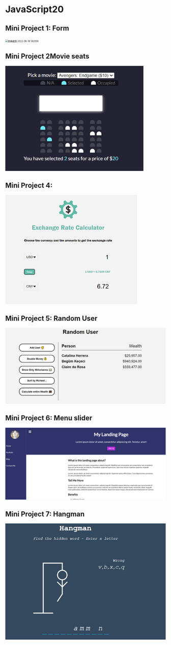 # JavaScript20

## Mini Project 1: Form 

<img src="https://user-images.githubusercontent.com/59989074/174425818-a0a644d0-3ad3-4e09-87c1-0e729b08f13d.png" alt="屏幕截图 2022-06-18 142058" style="zoom:50%;" />



## Mini Project 2Movie seats

<img src="README.assets/image-20220618173055784.png" alt="image-20220618173055784" style="zoom:80%;" />



## Mini Project 4: 

<img src="README.assets/image-20220619095056212.png" alt="image-20220619095056212" style="zoom:50%;" />



## Mini Project 5: Random User



<img src="README.assets/image-20220619144508420.png" alt="image-20220619144508420"  />





## Mini Project 6: Menu slider



![image-20220619200823721](README.assets/image-20220619200823721.png)



## Mini Project 7: Hangman



![image-20220620164112942](README.assets/image-20220620164112942.png)
